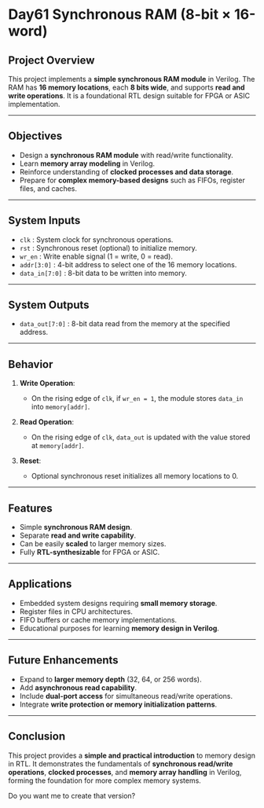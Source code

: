 # Day61 Synchronous RAM (8-bit × 16-word)

## **Project Overview**

This project implements a **simple synchronous RAM module** in Verilog. The RAM has **16 memory locations**, each **8 bits wide**, and supports **read and write operations**. It is a foundational RTL design suitable for FPGA or ASIC implementation.

---

## **Objectives**

* Design a **synchronous RAM module** with read/write functionality.
* Learn **memory array modeling** in Verilog.
* Reinforce understanding of **clocked processes and data storage**.
* Prepare for **complex memory-based designs** such as FIFOs, register files, and caches.

---

## **System Inputs**

* `clk` : System clock for synchronous operations.
* `rst` : Synchronous reset (optional) to initialize memory.
* `wr_en` : Write enable signal (1 = write, 0 = read).
* `addr[3:0]` : 4-bit address to select one of the 16 memory locations.
* `data_in[7:0]` : 8-bit data to be written into memory.

---

## **System Outputs**

* `data_out[7:0]` : 8-bit data read from the memory at the specified address.

---

## **Behavior**

1. **Write Operation**:

   * On the rising edge of `clk`, if `wr_en = 1`, the module stores `data_in` into `memory[addr]`.

2. **Read Operation**:

   * On the rising edge of `clk`, `data_out` is updated with the value stored at `memory[addr]`.

3. **Reset**:

   * Optional synchronous reset initializes all memory locations to 0.

---

## **Features**

* Simple **synchronous RAM design**.
* Separate **read and write capability**.
* Can be easily **scaled** to larger memory sizes.
* Fully **RTL-synthesizable** for FPGA or ASIC.

---

## **Applications**

* Embedded system designs requiring **small memory storage**.
* Register files in CPU architectures.
* FIFO buffers or cache memory implementations.
* Educational purposes for learning **memory design in Verilog**.

---

## **Future Enhancements**

* Expand to **larger memory depth** (32, 64, or 256 words).
* Add **asynchronous read capability**.
* Include **dual-port access** for simultaneous read/write operations.
* Integrate **write protection or memory initialization patterns**.

---

## **Conclusion**

This project provides a **simple and practical introduction** to memory design in RTL. It demonstrates the fundamentals of **synchronous read/write operations**, **clocked processes**, and **memory array handling** in Verilog, forming the foundation for more complex memory systems.


Do you want me to create that version?
